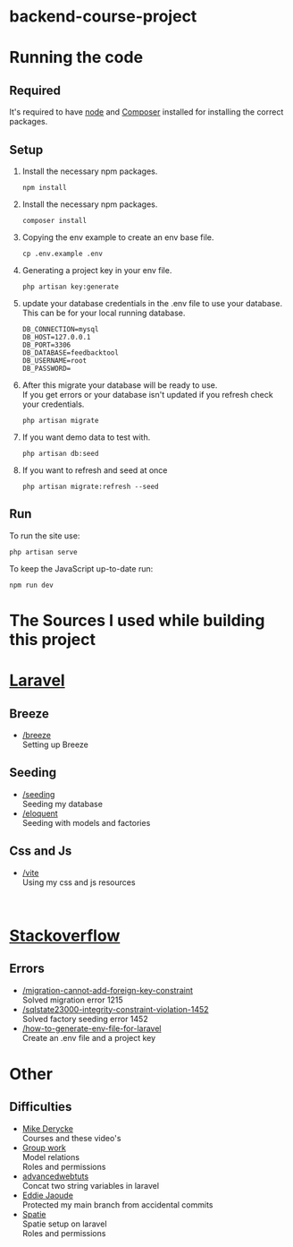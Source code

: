 # backend-course-project

# Running the code

## Required
It's required to have <a href="https://nodejs.org/en/">node</a> and <a href="https://getcomposer.org/">Composer</a> installed for installing the correct packages.

## Setup
<ol>

<li>
    Install the necessary npm packages.
</li>

    npm install

<li>
    Install the necessary npm packages.
</li>

    composer install

<li>
    Copying the env example to create an env base file.
</li>

    cp .env.example .env

<li>
    Generating a project key in your env file.
</li>

    php artisan key:generate

<li>
    update your database credentials in the .env file to use your database.</br>
    This can be for your local running database.
</li>

    DB_CONNECTION=mysql
    DB_HOST=127.0.0.1
    DB_PORT=3306
    DB_DATABASE=feedbacktool
    DB_USERNAME=root
    DB_PASSWORD=

<li>
    After this migrate your database will be ready to use.</br>
    If you get errors or your database isn't updated if you refresh check your credentials.
</li>

    php artisan migrate

<li>
    If you want demo data to test with.
</li>

    php artisan db:seed

<li>
    If you want to refresh and seed at once
</li>

    php artisan migrate:refresh --seed

</ol>

## Run

To run the site use:

    php artisan serve

To keep the JavaScript up-to-date run:

    npm run dev


# The Sources I used while building this project

# <a href="https://laravel.com/docs/">Laravel</a>

## Breeze
<ul>
    <li>
        <a href="https://laravel.com/docs/9.x/starter-kits#laravel-breeze">/breeze</a></br>
        Setting up Breeze
    </li>

</ul>

## Seeding
<ul>
    <li>
        <a href="https://laravel.com/docs/9.x/seeding">/seeding</a></br>
        Seeding my database
    </li>
    <li>
        <a href="https://laravel.com/docs/9.x/eloquent">/eloquent</a></br>
        Seeding with models and factories
    </li>
</ul>

## Css and Js
<ul>
    <li>
        <a href="https://laravel.com/docs/9.x/vite#loading-your-scripts-and-styles">/vite</a></br>
        Using my css and js resources 
    </li>
</ul></br>

# <a href="https://stackoverflow.com/questions">Stackoverflow</a>
## Errors
<ul>
    <li>
        <a href="https://stackoverflow.com/questions/22615926">/migration-cannot-add-foreign-key-constraint</a></br>
        Solved migration error 1215
    </li>
    <li>
        <a href="https://stackoverflow.com/questions/17648179">/sqlstate23000-integrity-constraint-violation-1452</a></br>
        Solved factory seeding error 1452
    </li>
    <li>
        <a href="https://stackoverflow.com/questions/29915514">/how-to-generate-env-file-for-laravel</a></br>
        Create an .env file and a project key
    </li>
</ul>

# <a>Other</a>
## Difficulties
<ul>
    <li>
        <a href="https://www.youtube.com/watch?v=R1BMnDrIV7Y&list=PLGsnrfn8XzXir-hMxFje5t67igMN8v7ZT">Mike Derycke</a></br>
        Courses and these video's
    </li>
    <li>
        <a href="https://github.com/EHB-MCT/full-projects-4-goat">Group work</a></br>
        Model relations</br>
        Roles and permissions
    </li>
    <li>
        <a href="https://advancedwebtuts.com/tutorial/how-to-add-two-string-type-variables-in-laravel">advancedwebtuts</a></br>
        Concat two string variables in laravel
    </li>
    <li>
        <a href="https://www.youtube.com/watch?v=CNCE1gts2Yw">Eddie Jaoude</a></br>
        Protected my main branch from accidental commits
    </li>
    <li>
        <a href="https://spatie.be/docs/laravel-permission/v5/installation-laravel">Spatie</a></br>
        Spatie setup on laravel</br>
        Roles and permissions
    </li>
</ul>